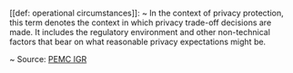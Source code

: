 [[def: operational circumstances]]:
~ In the context of privacy protection, this term denotes the context in which privacy trade-off decisions are made. It includes the regulatory environment and other non-technical factors that bear on what reasonable privacy expectations might be.

~ Source: [PEMC IGR](https://kantarainitiative.org/download/pemc-implementors-guidance-report/)


